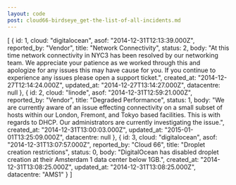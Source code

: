```yaml
---
layout: code
post: cloud66-birdseye_get-the-list-of-all-incidents.md
---
```



[
    {
        id: 1,
        cloud: "digitalocean",
        asof: "2014-12-31T12:13:39.000Z",
        reported_by: "Vendor",
        title: "Network Connectivity",
        status: 2,
        body: "At this time network connectivity in NYC3 has been resolved by our networking team. We appreciate your patience as we worked through this and apologize for any issues this may have cause for you. If you continue to experience any issues please open a support ticket.",
        created_at: "2014-12-27T12:14:24.000Z",
        updated_at: "2014-12-27T13:14:27.000Z",
        datacentre: null
    },
    {
        id: 2,
        cloud: "linode",
        asof: "2014-12-31T12:59:21.000Z",
        reported_by: "Vendor",
        title: "Degraded Performance",
        status: 1,
        body: "We are currently aware of an issue effecting connectivity on a small subset of hosts within our London, Fremont, and Tokyo based facilities. This is with regards to DHCP. Our administrators are currently investigating the issue.",
        created_at: "2014-12-31T13:00:03.000Z",
        updated_at: "2015-01-01T13:25:09.000Z",
        datacentre: null
    },
    {
        id: 3,
        cloud: "digitalocean",
        asof: "2014-12-31T13:07:57.000Z",
        reported_by: "Cloud 66",
        title: "Droplet creation restrictions",
        status: 0,
        body: "DigitalOcean has disabled droplet creation at their Amsterdam 1 data center below 1GB.",
        created_at: "2014-12-31T13:08:25.000Z",
        updated_at: "2014-12-31T13:08:25.000Z",
        datacentre: "AMS1"
    }
]
